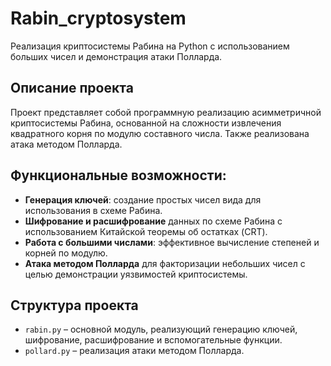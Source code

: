 # Rabin_cryptosystem

Реализация криптосистемы Рабина на Python с использованием больших чисел и демонстрация атаки Полларда.

## Описание проекта

Проект представляет собой программную реализацию асимметричной криптосистемы Рабина, основанной на сложности извлечения квадратного корня по модулю составного числа. Также реализована атака методом Полларда.

## Функциональные возможности:

- **Генерация ключей**: создание простых чисел вида для использования в схеме Рабина.
- **Шифрование и расшифрование** данных по схеме Рабина с использованием Китайской теоремы об остатках (CRT).
- **Работа с большими числами**: эффективное вычисление степеней и корней по модулю.
- **Атака методом Полларда** для факторизации небольших чисел с целью демонстрации уязвимостей криптосистемы.

## Структура проекта

- `rabin.py` – основной модуль, реализующий генерацию ключей, шифрование, расшифрование и вспомогательные функции.
- `pollard.py` – реализация атаки методом Полларда.
